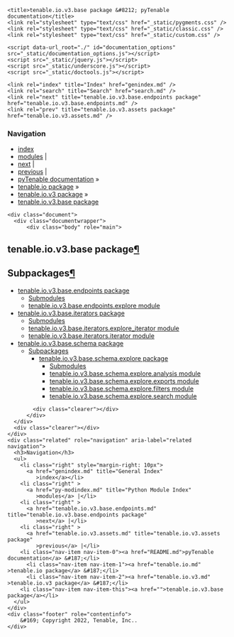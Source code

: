 
<!DOCTYPE html>

<html lang="en">
  <head>
    <meta charset="utf-8" />
    <meta name="viewport" content="width=device-width, initial-scale=1.0" /><meta name="generator" content="Docutils 0.17.1: http://docutils.sourceforge.net/" />

    <title>tenable.io.v3.base package &#8212; pyTenable  documentation</title>
    <link rel="stylesheet" type="text/css" href="_static/pygments.css" />
    <link rel="stylesheet" type="text/css" href="_static/classic.css" />
    <link rel="stylesheet" type="text/css" href="_static/custom.css" />
    
    <script data-url_root="./" id="documentation_options" src="_static/documentation_options.js"></script>
    <script src="_static/jquery.js"></script>
    <script src="_static/underscore.js"></script>
    <script src="_static/doctools.js"></script>
    
    <link rel="index" title="Index" href="genindex.md" />
    <link rel="search" title="Search" href="search.md" />
    <link rel="next" title="tenable.io.v3.base.endpoints package" href="tenable.io.v3.base.endpoints.md" />
    <link rel="prev" title="tenable.io.v3.assets package" href="tenable.io.v3.assets.md" /> 
  </head><body>
    <div class="related" role="navigation" aria-label="related navigation">
      <h3>Navigation</h3>
      <ul>
        <li class="right" style="margin-right: 10px">
          <a href="genindex.md" title="General Index"
             accesskey="I">index</a></li>
        <li class="right" >
          <a href="py-modindex.md" title="Python Module Index"
             >modules</a> |</li>
        <li class="right" >
          <a href="tenable.io.v3.base.endpoints.md" title="tenable.io.v3.base.endpoints package"
             accesskey="N">next</a> |</li>
        <li class="right" >
          <a href="tenable.io.v3.assets.md" title="tenable.io.v3.assets package"
             accesskey="P">previous</a> |</li>
        <li class="nav-item nav-item-0"><a href="README.md">pyTenable  documentation</a> &#187;</li>
          <li class="nav-item nav-item-1"><a href="tenable.io.md" >tenable.io package</a> &#187;</li>
          <li class="nav-item nav-item-2"><a href="tenable.io.v3.md" accesskey="U">tenable.io.v3 package</a> &#187;</li>
        <li class="nav-item nav-item-this"><a href="">tenable.io.v3.base package</a></li> 
      </ul>
    </div>  

    <div class="document">
      <div class="documentwrapper">
          <div class="body" role="main">
            
  <section id="module-tenable.io.v3.base">
<span id="tenable-io-v3-base-package"></span><h1>tenable.io.v3.base package<a class="headerlink" href="#module-tenable.io.v3.base" title="Permalink to this headline">¶</a></h1>
<section id="subpackages">
<h2>Subpackages<a class="headerlink" href="#subpackages" title="Permalink to this headline">¶</a></h2>
<div class="toctree-wrapper compound">
<ul>
<li class="toctree-l1"><a class="reference internal" href="tenable.io.v3.base.endpoints.md">tenable.io.v3.base.endpoints package</a><ul>
<li class="toctree-l2"><a class="reference internal" href="tenable.io.v3.base.endpoints.md#submodules">Submodules</a></li>
<li class="toctree-l2"><a class="reference internal" href="tenable.io.v3.base.endpoints.md#module-tenable.io.v3.base.endpoints.explore">tenable.io.v3.base.endpoints.explore module</a></li>
</ul>
</li>
<li class="toctree-l1"><a class="reference internal" href="tenable.io.v3.base.iterators.md">tenable.io.v3.base.iterators package</a><ul>
<li class="toctree-l2"><a class="reference internal" href="tenable.io.v3.base.iterators.md#submodules">Submodules</a></li>
<li class="toctree-l2"><a class="reference internal" href="tenable.io.v3.base.iterators.md#module-tenable.io.v3.base.iterators.explore_iterator">tenable.io.v3.base.iterators.explore_iterator module</a></li>
<li class="toctree-l2"><a class="reference internal" href="tenable.io.v3.base.iterators.md#module-tenable.io.v3.base.iterators.iterator">tenable.io.v3.base.iterators.iterator module</a></li>
</ul>
</li>
<li class="toctree-l1"><a class="reference internal" href="tenable.io.v3.base.schema.md">tenable.io.v3.base.schema package</a><ul>
<li class="toctree-l2"><a class="reference internal" href="tenable.io.v3.base.schema.md#subpackages">Subpackages</a><ul>
<li class="toctree-l3"><a class="reference internal" href="tenable.io.v3.base.schema.explore.md">tenable.io.v3.base.schema.explore package</a><ul>
<li class="toctree-l4"><a class="reference internal" href="tenable.io.v3.base.schema.explore.md#submodules">Submodules</a></li>
<li class="toctree-l4"><a class="reference internal" href="tenable.io.v3.base.schema.explore.md#module-tenable.io.v3.base.schema.explore.analysis">tenable.io.v3.base.schema.explore.analysis module</a></li>
<li class="toctree-l4"><a class="reference internal" href="tenable.io.v3.base.schema.explore.md#module-tenable.io.v3.base.schema.explore.exports">tenable.io.v3.base.schema.explore.exports module</a></li>
<li class="toctree-l4"><a class="reference internal" href="tenable.io.v3.base.schema.explore.md#module-tenable.io.v3.base.schema.explore.filters">tenable.io.v3.base.schema.explore.filters module</a></li>
<li class="toctree-l4"><a class="reference internal" href="tenable.io.v3.base.schema.explore.md#module-tenable.io.v3.base.schema.explore.search">tenable.io.v3.base.schema.explore.search module</a></li>
</ul>
</li>
</ul>
</li>
</ul>
</li>
</ul>
</div>
</section>
</section>


            <div class="clearer"></div>
          </div>
      </div>
      <div class="clearer"></div>
    </div>
    <div class="related" role="navigation" aria-label="related navigation">
      <h3>Navigation</h3>
      <ul>
        <li class="right" style="margin-right: 10px">
          <a href="genindex.md" title="General Index"
             >index</a></li>
        <li class="right" >
          <a href="py-modindex.md" title="Python Module Index"
             >modules</a> |</li>
        <li class="right" >
          <a href="tenable.io.v3.base.endpoints.md" title="tenable.io.v3.base.endpoints package"
             >next</a> |</li>
        <li class="right" >
          <a href="tenable.io.v3.assets.md" title="tenable.io.v3.assets package"
             >previous</a> |</li>
        <li class="nav-item nav-item-0"><a href="README.md">pyTenable  documentation</a> &#187;</li>
          <li class="nav-item nav-item-1"><a href="tenable.io.md" >tenable.io package</a> &#187;</li>
          <li class="nav-item nav-item-2"><a href="tenable.io.v3.md" >tenable.io.v3 package</a> &#187;</li>
        <li class="nav-item nav-item-this"><a href="">tenable.io.v3.base package</a></li> 
      </ul>
    </div>
    <div class="footer" role="contentinfo">
        &#169; Copyright 2022, Tenable, Inc..
    </div>
  </body>
</html>
